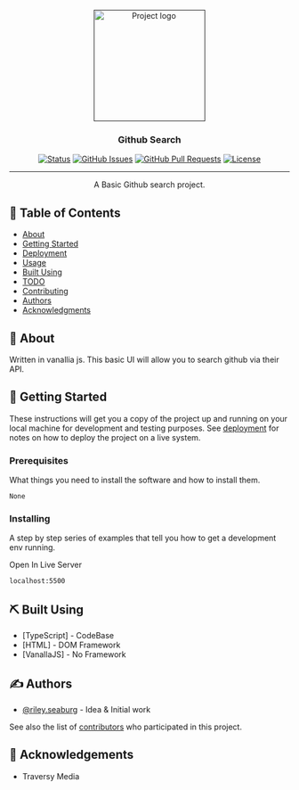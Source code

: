<p align="center">
  <a href="" rel="noopener">
 <img width=200px height=200px src="https://i.imgur.com/6wj0hh6.jpg" alt="Project logo"></a>
</p>

<h3 align="center">Github Search</h3>

<div align="center">

[![Status](https://img.shields.io/badge/status-active-success.svg)]()
[![GitHub Issues](https://img.shields.io/github/issues/rdsmarketing/github-search.svg)](https://github.com/rdsmarketing/github-search/issues)
[![GitHub Pull Requests](https://img.shields.io/github/issues-pr/rdsmarketing/github-search.svg)](https://github.com/rdsmarketing/github-search/pulls)
[![License](https://img.shields.io/badge/license-MIT-blue.svg)](/LICENSE)

</div>

---

<p align="center"> A Basic Github search project.
</p>

## 📝 Table of Contents

- [About](#about)
- [Getting Started](#getting_started)
- [Deployment](#deployment)
- [Usage](#usage)
- [Built Using](#built_using)
- [TODO](../TODO.md)
- [Contributing](../CONTRIBUTING.md)
- [Authors](#authors)
- [Acknowledgments](#acknowledgement)

## 🧐 About <a name = "about"></a>

Written in vanallia js. This basic UI will allow you to search github via their API.

## 🏁 Getting Started <a name = "getting_started"></a>

These instructions will get you a copy of the project up and running on your local machine for development and testing purposes. See [deployment](#deployment) for notes on how to deploy the project on a live system.

### Prerequisites

What things you need to install the software and how to install them.

```
None
```

### Installing

A step by step series of examples that tell you how to get a development env running.

Open In Live Server

```
localhost:5500
```


## ⛏️ Built Using <a name = "built_using"></a>

- [TypeScript] - CodeBase
- [HTML] - DOM Framework
- [VanallaJS] - No Framework

## ✍️ Authors <a name = "authors"></a>

- [@riley.seaburg](https://github.com/rdsmarketing) - Idea & Initial work

See also the list of [contributors](https://github.com/rdsmarketing/github-search/contributors) who participated in this project.

## 🎉 Acknowledgements <a name = "acknowledgement"></a>

- Traversy Media
